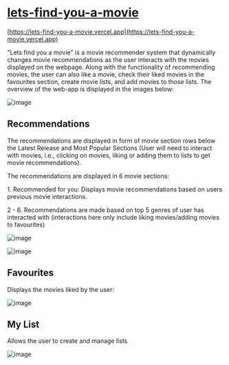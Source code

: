 # [lets-find-you-a-movie](https://lets-find-you-a-movie.vercel.app)

[https://lets-find-you-a-movie.vercel.app](https://lets-find-you-a-movie.vercel.app)

"Lets find you a movie" is a movie recommender system that dynamically changes movie recommendations as the user interacts with the movies displayed on the webpage. Along with the functionality of recommending movies, the user can also like a movie, check their liked movies in the favourites section, create movie lists, and add movies to those lists. The overview of the web-app is displayed in the images below:

![image](https://github.com/Tushar-K24/lets-find-you-a-movie/assets/62638544/1ce0238d-380a-4071-b638-cf171b35c7e1)


## Recommendations

The recommendations are displayed in form of movie section rows below the Latest Release and Most Popular Sections (User will need to interact with movies, i.e., clicking on movies, liking or adding them to lists to get movie recommendations).

The recommendations are displayed in 6 movie sections:

1\. Recommended for you: Displays movie recommendations based on users previous movie interactions.

2 - 6. Recommendations are made based on top 5 genres of user has interacted with (interactions here only include liking movies/adding movies to favourites)

![image](https://github.com/Tushar-K24/lets-find-you-a-movie/assets/62638544/41cec71e-a174-450d-b9a4-30cc53547158)

![image](https://github.com/Tushar-K24/lets-find-you-a-movie/assets/62638544/4f319bc3-fb45-4d15-a0b0-e788f5f81009)


## Favourites

Displays the movies liked by the user:

![image](https://github.com/Tushar-K24/lets-find-you-a-movie/assets/62638544/4863fb05-b389-4c51-b00f-e499a9da35b3)


## My List

Allows the user to create and manage lists

![image](https://github.com/Tushar-K24/lets-find-you-a-movie/assets/62638544/70e084a1-6ae5-473b-a608-14cc7678c066)
